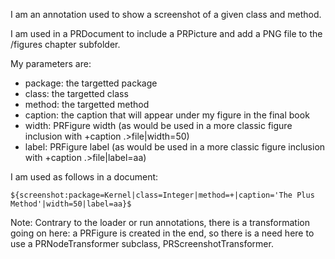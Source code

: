 I am an annotation used to show a screenshot of a given class and method.

I am used in a PRDocument to include a PRPicture and add a PNG file to the /figures chapter subfolder.

My parameters are: 
- package: the targetted package
- class: the targetted class
- method: the targetted method
- caption: the caption that will appear under my figure in the final book
- width: PRFigure width (as would be used in a more classic figure inclusion with +caption .>file|width=50)
- label: PRFigure label (as would be used in a more classic figure inclusion with +caption .>file|label=aa)

I am used as follows in a document:

	${screenshot:package=Kernel|class=Integer|method=+|caption='The Plus Method'|width=50|label=aa}$
	
Note:
	Contrary to the loader or run annotations, there is a transformation going on here: a PRFigure is created in the end, so there is a need here to use a PRNodeTransformer subclass, PRScreenshotTransformer.